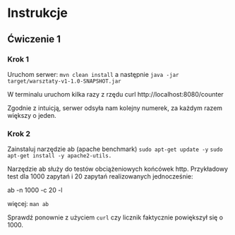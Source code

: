 # Instrukcje

## Ćwiczenie 1

### Krok 1

Uruchom serwer:
```mvn clean install```
a następnie ```java -jar target/warsztaty-v1-1.0-SNAPSHOT.jar```

W terminalu uruchom kilka razy z rzędu 
curl http://localhost:8080/counter

Zgodnie z intuicją, serwer odsyła nam kolejny numerek, za każdym razem większy o jeden.

### Krok 2

Zainstaluj narzędzie ab  (apache benchmark)
```sudo apt-get update -y```
```sudo apt-get install -y apache2-utils.```

Narzędzie ab służy do testów obciążeniowych końcówek http.
Przykładowy test dla 1000 zapytań i 20 zapytań realizowanych jednocześnie:

ab -n 1000 -c 20 -l

więcej: ```man ab```

Sprawdź ponownie z użyciem ```curl``` czy licznik faktycznie powiększył się o 1000.





